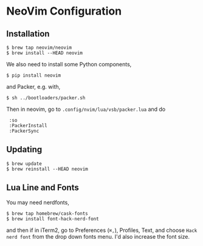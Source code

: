 # NeoVim Configuration

## Installation

    $ brew tap neovim/neovim
    $ brew install --HEAD neovim

We also need to install some Python components,

    $ pip install neovim

and Packer, e.g. with,

    $ sh ../bootloaders/packer.sh

Then in neovim, go to `.config/nvim/lua/vsb/packer.lua` and do

     :so
     :PackerInstall
     :PackerSync

## Updating

    $ brew update
    $ brew reinstall --HEAD neovim

## Lua Line and Fonts

You may need nerdfonts,

    $ brew tap homebrew/cask-fonts
    $ brew install font-hack-nerd-font

and then if in iTerm2, go to Preferences (`⌘,`), 
Profiles, Text, and choose `Hack nerd font` 
from the drop down fonts menu. I'd also increase 
the font size.
